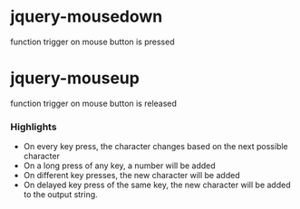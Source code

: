 # jquery-mousedown

function trigger on mouse button is pressed

# jquery-mouseup

function trigger on mouse button is released


### Highlights

- On every key press, the character changes based on the next possible character
- On a long press of any key, a number will be added
- On different key presses, the new character will be added
- On delayed key press of the same key, the new character will be added to the output string.
